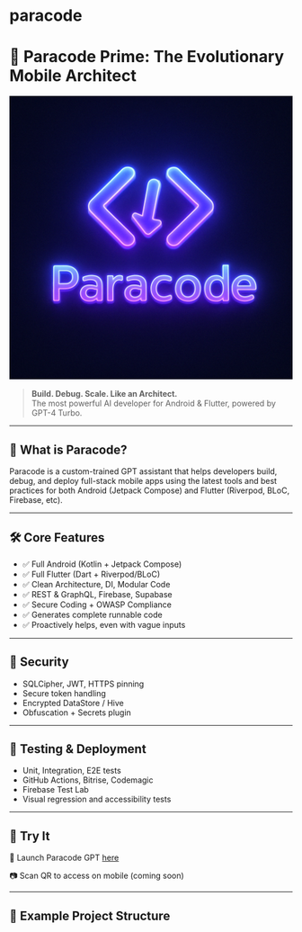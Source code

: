 # paracode
# 🧠 Paracode Prime: The Evolutionary Mobile Architect

![Paracode Logo](https://github.com/schahruz2025/paracode/raw/main/3b1c4b40-75f5-47e5-9c75-511f022a31f5.png)

> **Build. Debug. Scale. Like an Architect.**  
> The most powerful AI developer for Android & Flutter, powered by GPT-4 Turbo.

---

## 🚀 What is Paracode?

Paracode is a custom-trained GPT assistant that helps developers build, debug, and deploy full-stack mobile apps using the latest tools and best practices for both Android (Jetpack Compose) and Flutter (Riverpod, BLoC, Firebase, etc).

---

## 🛠️ Core Features

- ✅ Full Android (Kotlin + Jetpack Compose)
- ✅ Full Flutter (Dart + Riverpod/BLoC)
- ✅ Clean Architecture, DI, Modular Code
- ✅ REST & GraphQL, Firebase, Supabase
- ✅ Secure Coding + OWASP Compliance
- ✅ Generates complete runnable code
- ✅ Proactively helps, even with vague inputs

---

## 🔐 Security

- SQLCipher, JWT, HTTPS pinning
- Secure token handling
- Encrypted DataStore / Hive
- Obfuscation + Secrets plugin

---

## 🧪 Testing & Deployment

- Unit, Integration, E2E tests
- GitHub Actions, Bitrise, Codemagic
- Firebase Test Lab
- Visual regression and accessibility tests

---

## 📲 Try It

🚀 Launch Paracode GPT [here](https://chat.openai.com/gpts)

📷 Scan QR to access on mobile (coming soon)

---

## 📁 Example Project Structure
